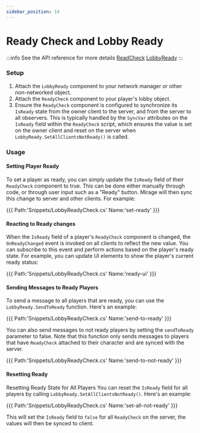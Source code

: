 ```yaml
---
sidebar_position: 14
---
```

# Ready Check and Lobby Ready

:::info
See the API reference for more details
[ReadCheck](/docs/reference/Mirage.Components/ReadyCheck)
[LobbyReady](/docs/reference/Mirage.Components/LobbyReady)
:::

### Setup

1. Attach the `LobbyReady` component to your network manager or other non-networked object.
2. Attach the `ReadyCheck` component to your player's lobby object.
3. Ensure the `ReadyCheck` component is configured to synchronize its `IsReady` state from the owner client to the server, and from the server to all observers. This is typically handled by the `SyncVar` attributes on the `IsReady` field within the `ReadyCheck` script, which ensures the value is set on the owner client and reset on the server when `LobbyReady.SetAllClientsNotReady()` is called.

### Usage

#### Setting Player Ready

To set a player as ready, you can simply update the `IsReady` field of their `ReadyCheck` component to true. This can be done either manually through code, or through user input such as a "Ready" button. Mirage will then sync this change to server and other clients. For example:

{{{ Path:'Snippets/LobbyReadyCheck.cs' Name:'set-ready' }}}


#### Reacting to Ready changes

When the `IsReady` field of a player's `ReadyCheck` component is changed, the `OnReadyChanged` event is invoked on all clients to reflect the new value. You can subscribe to this event and perform actions based on the player's ready state. For example, you can update UI elements to show the player's current ready status:

{{{ Path:'Snippets/LobbyReadyCheck.cs' Name:'ready-ui' }}}


#### Sending Messages to Ready Players

To send a message to all players that are ready, you can use the `LobbyReady.SendToReady` function. Here's an example:

{{{ Path:'Snippets/LobbyReadyCheck.cs' Name:'send-to-ready' }}}

You can also send messages to not ready players by setting the `sendToReady` parameter to false. Note that this function only sends messages to players that have `ReadyCheck` attached to their character and are synced with the server.

{{{ Path:'Snippets/LobbyReadyCheck.cs' Name:'send-to-not-ready' }}}


#### Resetting Ready

Resetting Ready State for All Players
You can reset the `IsReady` field for all players by calling `LobbyReady.SetAllClientsNotReady()`. Here's an example:

{{{ Path:'Snippets/LobbyReadyCheck.cs' Name:'set-all-not-ready' }}}

This will set the `IsReady` field to `false` for all `ReadyCheck` on the server, the values will then be synced to client.
